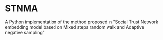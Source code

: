 # STNMA
A Python implementation of the method proposed in "Social Trust Network embedding model based on Mixed steps random walk and Adaptive negative sampling"
